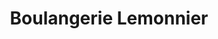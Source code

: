 ---
title: "Boulangerie Lemonnier"
url: /criquetot-lesneval/boulangerie-lemonnier/
shop: Bäckerei
---